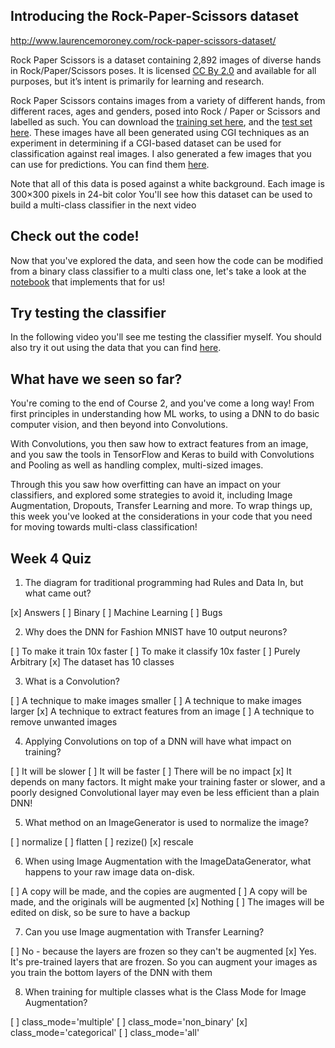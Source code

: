 ## Introducing the Rock-Paper-Scissors dataset

http://www.laurencemoroney.com/rock-paper-scissors-dataset/

Rock Paper Scissors is a dataset containing 2,892 images of diverse hands in Rock/Paper/Scissors poses. It is licensed [CC By 2.0](https://creativecommons.org/licenses/by/2.0/) and available for all purposes, but it’s intent is primarily for learning and research.

Rock Paper Scissors contains images from a variety of different hands,  from different races, ages and genders, posed into Rock / Paper or Scissors and labelled as such. You can download the [training set here](https://storage.googleapis.com/laurencemoroney-blog.appspot.com/rps.zip), and the [test set here](https://storage.googleapis.com/laurencemoroney-blog.appspot.com/rps-test-set.zip). These images have all been generated using CGI techniques as an experiment in determining if a CGI-based dataset can be used for classification against real images. I also generated a few images that you can use for predictions. You can find them [here](https://storage.googleapis.com/laurencemoroney-blog.appspot.com/rps-validation.zip).

Note that all of this data is posed against a white background.
Each image is 300×300 pixels in 24-bit color
You'll see how this dataset can be used to build a multi-class classifier in the next video

## Check out the code!

Now that you've explored the data, and seen how the code can be modified from a binary class classifier to a multi class one, let's take a look at the [notebook](https://colab.research.google.com/github/lmoroney/dlaicourse/blob/master/Course%202%20-%20Part%208%20-%20Lesson%202%20-%20Notebook%20(RockPaperScissors).ipynb) that implements that for us!

## Try testing the classifier

In the following video you'll see me testing the classifier myself. You should also try it out using the data that you can find [here](https://storage.googleapis.com/laurencemoroney-blog.appspot.com/rps-validation.zip).


## What have we seen so far?
You're coming to the end of Course 2, and you've come a long way! From first principles in understanding how ML works, to using a DNN to do basic computer vision, and then beyond into Convolutions.

With Convolutions, you then saw how to extract features from an image, and you saw the tools in TensorFlow and Keras to build with Convolutions and Pooling as well as handling complex, multi-sized images.

Through this you saw how overfitting can have an impact on your classifiers, and explored some strategies to avoid it, including Image Augmentation, Dropouts, Transfer Learning and more. To wrap things up, this week you've looked at the considerations in your code that you need for moving towards multi-class classification!

## Week 4 Quiz

1. The diagram for traditional programming had Rules and Data In, but what came out?

[x] Answers
[ ] Binary
[ ] Machine Learning
[ ] Bugs

2. Why does the DNN for Fashion MNIST have 10 output neurons?

[ ] To make it train 10x faster
[ ] To make it classify 10x faster
[ ] Purely Arbitrary
[x] The dataset has 10 classes

3. What is a Convolution?

[ ] A technique to make images smaller
[ ] A technique to make images larger
[x] A technique to extract features from an image
[ ] A technique to remove unwanted images

4. Applying Convolutions on top of a DNN will have what impact on training?

[ ] It will be slower
[ ] It will be faster
[ ] There will be no impact
[x] It depends on many factors. It might make your training faster or slower, and a poorly designed Convolutional layer may even be less efficient than a plain DNN!

5. What method on an ImageGenerator is used to normalize the image?

[ ] normalize
[ ] flatten
[ ] rezize()
[x] rescale

6. When using Image Augmentation with the ImageDataGenerator, what happens to your raw image data on-disk.

[ ] A copy will be made, and the copies are augmented
[ ] A copy will be made, and the originals will be augmented
[x] Nothing
[ ] The images will be edited on disk, so be sure to have a backup

7. Can you use Image augmentation with Transfer Learning?

[ ] No - because the layers are frozen so they can't be augmented
[x] Yes. It's pre-trained layers that are frozen. So you can augment your images as you train the bottom layers of the DNN with them

8. When training for multiple classes what is the Class Mode for Image Augmentation?

[ ] class_mode='multiple'
[ ] class_mode='non_binary'
[x] class_mode='categorical'
[ ] class_mode='all'

